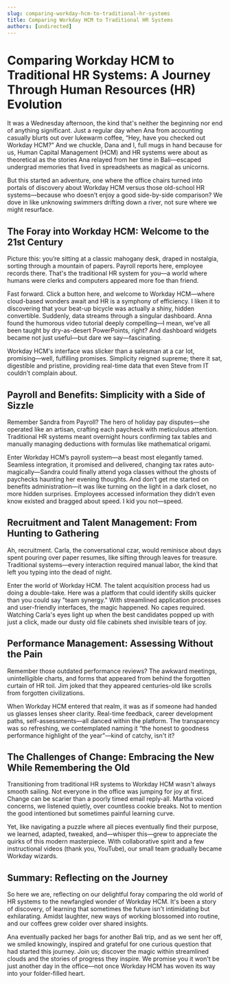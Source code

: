 ```yaml
---
slug: comparing-workday-hcm-to-traditional-hr-systems
title: Comparing Workday HCM to Traditional HR Systems
authors: [undirected]
---
```



# Comparing Workday HCM to Traditional HR Systems: A Journey Through Human Resources (HR) Evolution

It was a Wednesday afternoon, the kind that's neither the beginning nor end of anything significant. Just a regular day when Ana from accounting casually blurts out over lukewarm coffee, “Hey, have you checked out Workday HCM?” And we chuckle, Dana and I, full mugs in hand because for us, Human Capital Management (HCM) and HR systems were about as theoretical as the stories Ana relayed from her time in Bali—escaped undergrad memories that lived in spreadsheets as magical as unicorns.

But this started an adventure, one where the office chairs turned into portals of discovery about Workday HCM versus those old-school HR systems—because who doesn’t enjoy a good side-by-side comparison? We dove in like unknowing swimmers drifting down a river, not sure where we might resurface.

## The Foray into Workday HCM: Welcome to the 21st Century

Picture this: you’re sitting at a classic mahogany desk, draped in nostalgia, sorting through a mountain of papers. Payroll reports here, employee records there. That's the traditional HR system for you—a world where humans were clerks and computers appeared more foe than friend.

Fast forward. Click a button here, and welcome to Workday HCM—where cloud-based wonders await and HR is a symphony of efficiency. I liken it to discovering that your beat-up bicycle was actually a shiny, hidden convertible. Suddenly, data streams through a singular dashboard. Anna found the humorous video tutorial deeply compelling—I mean, we've all been taught by dry-as-desert PowerPoints, right? And dashboard widgets became not just useful—but dare we say—fascinating.

Workday HCM's interface was slicker than a salesman at a car lot, promising—well, fulfilling promises. Simplicity reigned supreme; there it sat, digestible and pristine, providing real-time data that even Steve from IT couldn't complain about.

## Payroll and Benefits: Simplicity with a Side of Sizzle

Remember Sandra from Payroll? The hero of holiday pay disputes—she operated like an artisan, crafting each paycheck with meticulous attention. Traditional HR systems meant overnight hours confirming tax tables and manually managing deductions with formulas like mathematical origami.

Enter Workday HCM’s payroll system—a beast most elegantly tamed. Seamless integration, it promised and delivered, changing tax rates auto-magically—Sandra could finally attend yoga classes without the ghosts of paychecks haunting her evening thoughts. And don’t get me started on benefits administration—it was like turning on the light in a dark closet, no more hidden surprises. Employees accessed information they didn’t even know existed and bragged about speed. I kid you not—speed.

## Recruitment and Talent Management: From Hunting to Gathering

Ah, recruitment. Carla, the conversational czar, would reminisce about days spent pouring over paper resumes, like sifting through leaves for treasure. Traditional systems—every interaction required manual labor, the kind that left you typing into the dead of night.

Enter the world of Workday HCM. The talent acquisition process had us doing a double-take. Here was a platform that could identify skills quicker than you could say "team synergy." With streamlined application processes and user-friendly interfaces, the magic happened. No capes required. Watching Carla's eyes light up when the best candidates popped up with just a click, made our dusty old file cabinets shed invisible tears of joy.

## Performance Management: Assessing Without the Pain

Remember those outdated performance reviews? The awkward meetings, unintelligible charts, and forms that appeared from behind the forgotten curtain of HR toil. Jim joked that they appeared centuries-old like scrolls from forgotten civilizations.

When Workday HCM entered that realm, it was as if someone had handed us glasses lenses sheer clarity. Real-time feedback, career development paths, self-assessments—all danced within the platform. The transparency was so refreshing, we contemplated naming it “the honest to goodness performance highlight of the year”—kind of catchy, isn't it?

## The Challenges of Change: Embracing the New While Remembering the Old

Transitioning from traditional HR systems to Workday HCM wasn't always smooth sailing. Not everyone in the office was jumping for joy at first. Change can be scarier than a poorly timed email reply-all. Martha voiced concerns, we listened quietly, over countless cookie breaks. Not to mention the good intentioned but sometimes painful learning curve.

Yet, like navigating a puzzle where all pieces eventually find their purpose, we learned, adapted, tweaked, and—whisper this—grew to appreciate the quirks of this modern masterpiece. With collaborative spirit and a few instructional videos (thank you, YouTube), our small team gradually became Workday wizards.

## Summary: Reflecting on the Journey

So here we are, reflecting on our delightful foray comparing the old world of HR systems to the newfangled wonder of Workday HCM. It's been a story of discovery, of learning that sometimes the future isn't intimidating but exhilarating. Amidst laughter, new ways of working blossomed into routine, and our coffees grew colder over shared insights.

Ana eventually packed her bags for another Bali trip, and as we sent her off, we smiled knowingly, inspired and grateful for one curious question that had started this journey. Join us; discover the magic within streamlined clouds and the stories of progress they inspire. We promise you it won't be just another day in the office—not once Workday HCM has woven its way into your folder-filled heart.